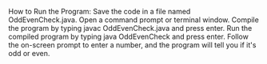How to Run the Program:
Save the code in a file named OddEvenCheck.java.
Open a command prompt or terminal window.
Compile the program by typing javac OddEvenCheck.java and press enter.
Run the compiled program by typing java OddEvenCheck and press enter.
Follow the on-screen prompt to enter a number, and the program will tell you if it's odd or even.